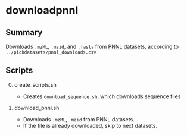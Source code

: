 # downloadpnnl
## Summary
Downloads `.mzML`, `.mzid`, and `.fasta` from [PNNL datasets](ftplocation), according to `../pickdatasets/pnnl_downloads.csv`

## Scripts
0. create_scripts.sh
    * Creates `download_sequence.sh`, which downloads sequence files

0. download_pnnl.sh
    * Downloads `.mzML`, `.mzid` from PNNL datasets.
    * If the file is already downloaded, skip to next datasets.
